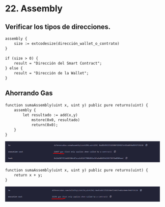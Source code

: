 # 22. Assembly

## Verificar los tipos de direcciones.

```solidity
assembly {
    size := extcodesize(dirección_wallet_o_contrato)
}

if (size > 0) {
    result = "Dirección del Smart Contract";
} else {
    result = "Dirección de la Wallet";
}
```

## Ahorrando Gas

```solidity
function sumaAssembly(uint x, uint y) public pure returns(uint) {
    assembly {
        let resultado := add(x,y)
            mstore(0x0, resultado)
            return(0x0);
    }
}
```

![](<../../../assets/image(53).png>)


```solidity
function sumaAssembly(uint x, uint y) public pure returns(uint) {
    return x + y;
}
```

![](<../../../assets/image(13).png>)